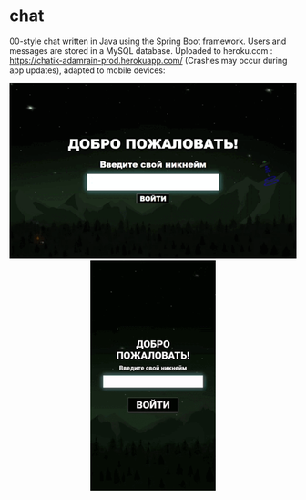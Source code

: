 # chat

00-style chat written in Java using the Spring Boot framework. Users and messages are stored in a MySQL database. Uploaded to heroku.com : https://chatik-adamrain-prod.herokuapp.com/ (Crashes may occur during app updates), adapted to mobile devices:
<p align="center">
  <img src="https://github.com/AdamRain94/chat/blob/main/img_for_readMe/Screenshot_gif.gif">
  <img src="https://github.com/AdamRain94/chat/blob/main/img_for_readMe/Screenshot_gif2.gif" height="404">
</p>
